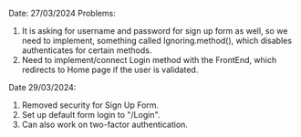 Date: 27/03/2024
Problems:
1. It is asking for username and password for sign up form as well, so we need to implement, something called Ignoring.method(), which disables authenticates for certain methods.
2. Need to implement/connect Login method with the FrontEnd, which redirects to Home page if the user is validated.

Date 29/03/2024:
1. Removed security for Sign Up Form.
2. Set up default form login to "/Login".
3. Can also work on two-factor authentication.
